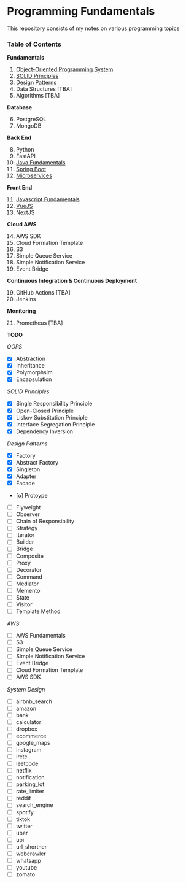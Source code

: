 # Programming Fundamentals

This repository consists of my notes on various programming topics

### Table of Contents

**Fundamentals**

1. [Object-Oriented Programming System](/oops)
2. [SOLID Principles](/solid)
3. [Design Patterns](/design_patterns)
4. Data Structures [TBA]
5. Algorithms [TBA]

**Database**

6. PostgreSQL
7. MongoDB

**Back End**

8. Python
9. FastAPI
10. [Java Fundamentals](/java)
11. [Spring Boot](/springboot)
12. [Microservices](/microservices)

**Front End**

11. [Javascript Fundamentals](/javascript)
12. [VueJS](/vue)
13. NextJS

**Cloud AWS**

14. AWS SDK
15. Cloud Formation Template
16. S3
16. Simple Queue Service
17. Simple Notification Service
18. Event Bridge

**Continuous Integration & Continuous Deployment**

19. GitHub Actions [TBA]
20. Jenkins

**Monitoring**

21. Prometheus [TBA]

**TODO**

*OOPS*
- [X] Abstraction
- [X] Inheritance
- [X] Polymorphsim
- [X] Encapsulation

*SOLID Principles*
- [X] Single Responsibility Principle
- [X] Open-Closed Principle
- [X] Liskov Substitution Principle
- [X] Interface Segregation Principle
- [X] Dependency Inversion

*Design Patterns*
- [X] Factory
- [X] Abstract Factory
- [X] Singleton
- [X] Adapter
- [X] Facade
- [o] Protoype
- [ ] Flyweight
- [ ] Observer
- [ ] Chain of Responsibility
- [ ] Strategy
- [ ] Iterator
- [ ] Builder
- [ ] Bridge
- [ ] Composite
- [ ] Proxy
- [ ] Decorator
- [ ] Command
- [ ] Mediator
- [ ] Memento
- [ ] State
- [ ] Visitor
- [ ] Template Method

*AWS*
- [ ] AWS Fundamentals 
- [ ] S3
- [ ] Simple Queue Service
- [ ] Simple Notification Service
- [ ] Event Bridge
- [ ] Cloud Formation Template
- [ ] AWS SDK

*System Design*

- [ ] airbnb_search
- [ ] amazon
- [ ] bank
- [ ] calculator
- [ ] dropbox
- [ ] ecommerce
- [ ] google_maps
- [ ] instagram
- [ ] irctc
- [ ] leetcode
- [ ] netflix
- [ ] notification
- [ ] parking_lot
- [ ] rate_limiter
- [ ] reddit
- [ ] search_engine
- [ ] spotify
- [ ] tiktok
- [ ] twitter
- [ ] uber
- [ ] upi
- [ ] url_shortner
- [ ] webcrawler
- [ ] whatsapp
- [ ] youtube
- [ ] zomato
